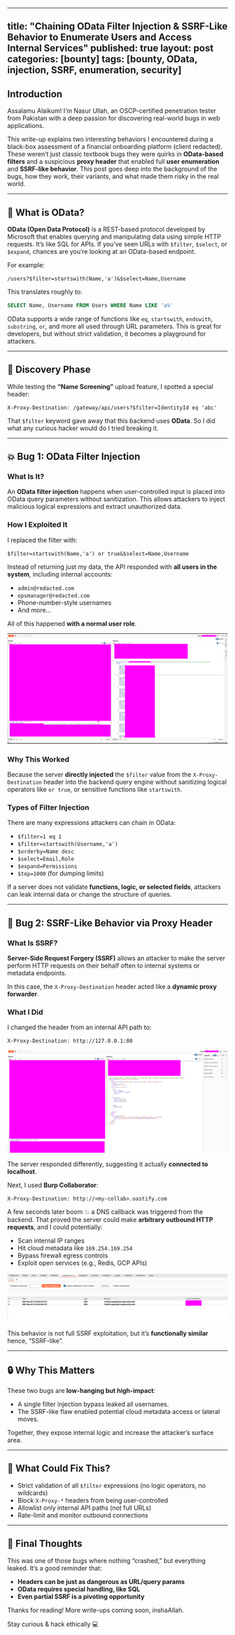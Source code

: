 
---
title: "Chaining OData Filter Injection & SSRF-Like Behavior to Enumerate Users and Access Internal Services"
published: true
layout: post
categories: [bounty]
tags: [bounty, OData, injection, SSRF, enumeration, security]
---

## Introduction

Assalamu Alaikum! I’m Nasur Ullah, an OSCP-certified penetration tester from Pakistan with a deep passion for discovering real-world bugs in web applications.

This write-up explains two interesting behaviors I encountered during a black-box assessment of a financial onboarding platform (client redacted). These weren’t just classic textbook bugs  they were quirks in **OData-based filters** and a suspicious **proxy header** that enabled full **user enumeration** and **SSRF-like behavior**. This post goes deep into the background of the bugs, how they work, their variants, and what made them risky in the real world.

---

## 🧠 What is OData?

**OData (Open Data Protocol)** is a REST-based protocol developed by Microsoft that enables querying and manipulating data using simple HTTP requests. It’s like SQL for APIs. If you’ve seen URLs with `$filter`, `$select`, or `$expand`, chances are you’re looking at an OData-based endpoint.

For example:
```
/users?$filter=startswith(Name,'a')&$select=Name,Username
```

This translates roughly to:

```sql
SELECT Name, Username FROM Users WHERE Name LIKE 'a%'
```

OData supports a wide range of functions like `eq`, `startswith`, `endswith`, `substring`, `or`, and more  all used through URL parameters. This is great for developers, but without strict validation, it becomes a playground for attackers.

---

## 🔎 Discovery Phase

While testing the **“Name Screening”** upload feature, I spotted a special header:

```
X-Proxy-Destination: /gateway/api/users?$filter=IdentityId eq 'abc'
```

That `$filter` keyword gave away that this backend uses **OData**. So I did what any curious hacker would do  I tried breaking it.

---

## 💥 Bug 1: OData Filter Injection

### What Is It?

An **OData filter injection** happens when user-controlled input is placed into OData query parameters without sanitization. This allows attackers to inject malicious logical expressions and extract unauthorized data.

### How I Exploited It

I replaced the filter with:
```
$filter=startswith(Name,'a') or true&$select=Name,Username
```

Instead of returning just my data, the API responded with **all users in the system**, including internal accounts:

- `admin@redacted.com`
- `opsmanager@redacted.com`
- Phone-number-style usernames
- And more…

All of this happened **with a normal user role**.

![User Enumeration](/assets/OData/info.png)

### Why This Worked

Because the server **directly injected** the `$filter` value from the `X-Proxy-Destination` header into the backend query engine  without sanitizing logical operators like `or true`, or sensitive functions like `startswith`.

### Types of Filter Injection

There are many expressions attackers can chain in OData:

- `$filter=1 eq 1`
- `$filter=startswith(Username,'a')`
- `$orderby=Name desc`
- `$select=Email,Role`
- `$expand=Permissions`
- `$top=1000` (for dumping limits)

If a server does not validate **functions, logic, or selected fields**, attackers can leak internal data or change the structure of queries.

---

## 🧪 Bug 2: SSRF-Like Behavior via Proxy Header

### What Is SSRF?

**Server-Side Request Forgery (SSRF)** allows an attacker to make the server perform HTTP requests on their behalf  often to internal systems or metadata endpoints.

In this case, the `X-Proxy-Destination` header acted like a **dynamic proxy forwarder**.

### What I Did

I changed the header from an internal API path to:

```
X-Proxy-Destination: http://127.0.0.1:80
```

![SSRF Localhost](/assets/OData/localhost.png)

The server responded differently, suggesting it actually **connected to localhost**.

Next, I used **Burp Collaborator**:
```
X-Proxy-Destination: http://<my-collab>.oastify.com
```

A few seconds later  boom 💥  a DNS callback was triggered from the backend. That proved the server could make **arbitrary outbound HTTP requests**, and I could potentially:

- Scan internal IP ranges
- Hit cloud metadata like `169.254.169.254`
- Bypass firewall egress controls
- Exploit open services (e.g., Redis, GCP APIs)


![Burp Ping](/assets/OData/burp.png)

This behavior is not full SSRF exploitation, but it’s **functionally similar**  hence, “SSRF-like”.

---

## 🔒 Why This Matters

These two bugs are **low-hanging but high-impact**:

- A single filter injection bypass leaked all usernames.
- The SSRF-like flaw enabled potential cloud metadata access or lateral moves.

Together, they expose internal logic and increase the attacker’s surface area.

---

## 🧼 What Could Fix This?

- Strict validation of all `$filter` expressions (no logic operators, no wildcards)
- Block `X-Proxy-*` headers from being user-controlled
- Allowlist only internal API paths (not full URLs)
- Rate-limit and monitor outbound connections

---

## 📌 Final Thoughts

This was one of those bugs where nothing “crashed,” but everything leaked. It’s a good reminder that:

- **Headers can be just as dangerous as URL/query params**
- **OData requires special handling, like SQL**
- **Even partial SSRF is a pivoting opportunity**

Thanks for reading! More write-ups coming soon, inshaAllah.

Stay curious & hack ethically 💻
